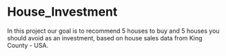 # House_Investment
In this project our goal is to recommend 5 houses to buy and 5 houses you should avoid as an investment, based on house sales data from King County - USA.
